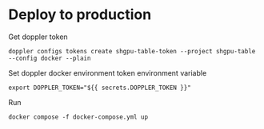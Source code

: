# Deploy to production
Get doppler token
```
doppler configs tokens create shgpu-table-token --project shgpu-table --config docker --plain
```

Set doppler docker environment token environment variable
```
export DOPPLER_TOKEN="${{ secrets.DOPPLER_TOKEN }}"
```

Run
```
docker compose -f docker-compose.yml up
```

